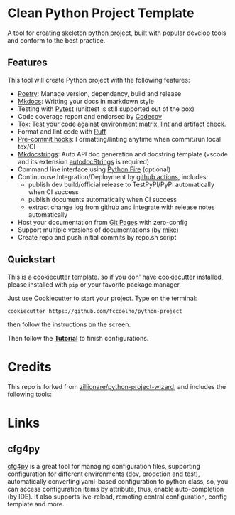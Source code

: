 # Clean Python Project Template

A tool for creating skeleton python project, built with popular develop tools and
conform to the best practice.


## Features

This tool will create Python project with the following features:

* [Poetry]: Manage version, dependancy, build and release
* [Mkdocs]: Writting your docs in markdown style
* Testing with [Pytest] (unittest is still supported out of the box)
* Code coverage report and endorsed by [Codecov]
* [Tox]: Test your code against environment matrix, lint and artifact check.
* Format and lint code with [Ruff]
* [Pre-commit hooks]: Formatting/linting anytime when commit/run local tox/CI
* [Mkdocstrings]: Auto API doc generation and docstring template (vscode and its extension [autodocStrings] is required)
* Command line interface using [Python Fire] (optional)
* Continuouse Integration/Deployment by [github actions], includes:
    - publish dev build/official release to TestPyPI/PyPI automatically when CI success
    - publish documents automatically when CI success
    - extract change log from github and integrate with release notes automatically
* Host your documentation from [Git Pages] with zero-config
* Support multiple versions of documentations (by [mike])
* Create repo and push initial commits by repo.sh script

## Quickstart
This is a cookiecutter template. so if you don' have cookiecutter installed, please installed with `pip` or your favorite package manager.

Just use Cookiecutter to start your project. Type on the terminal:

```
cookiecutter https://github.com/fccoelho/python-project
```

then follow the instructions on the screen.


Then follow the **[Tutorial]** to finish configurations.

# Credits

This repo is forked from [zillionare/python-project-wizard](https://github.com/zillionare/python-project-wizard), and includes  the following tools:


[poetry]: https://python-poetry.org/
[mkdocs]: https://www.mkdocs.org
[pytest]: https://pytest.org
[codecov]: https://codecov.io
[tox]: https://tox.readthedocs.io
[Ruff]: https://github.com/astral-sh/ruff
[isort]: https://github.com/PyCQA/isort
[mkdocstrings]: https://mkdocstrings.github.io/
[Python Fire]: https://github.com/google/python-fire
[github actions]: https://github.com/features/actions
[Git Pages]: https://pages.github.com
[Pre-commit hooks]: https://pre-commit.com/
[mike]: https://github.com/jimporter/mike
[autoDocStrings]: https://marketplace.visualstudio.com/items?itemName=njpwerner.autodocstring
[Tutorial]: https://zillionare.github.io/python-project-wizard/tutorial/
[audreyr/cookiecutter-pypackage]: https://github.com/audreyr/cookiecutter-pypackage
[briggySmalls]: https://github.com/briggySmalls/cookiecutter-pypackage

# Links
## cfg4py
[cfg4py](https://pypi.org/project/cfg4py/) is a great tool for managing configuration files, supporting configuration for different environments (dev, prodction and test), automatically converting yaml-based configuration to python class, so, you can access configuration items by attribute, thus, enable auto-completion (by IDE). It also supports live-reload, remoting central configuration, config template and more.
